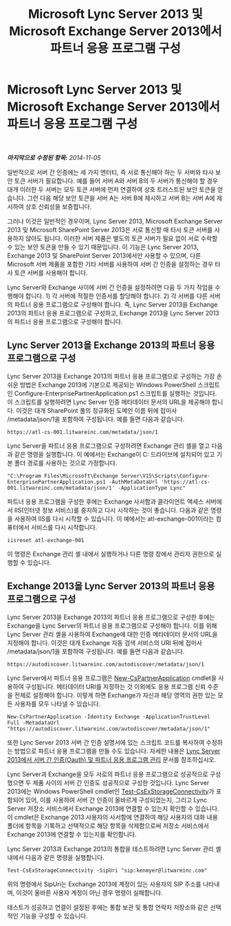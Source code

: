 ﻿---
title: Microsoft Lync Server 2013 및 Microsoft Exchange Server 2013에서 파트너 응용 프로그램 구성
TOCTitle: Microsoft Lync Server 2013 및 Microsoft Exchange Server 2013에서 파트너 응용 프로그램 구성
ms:assetid: 9c3a3054-6201-433f-b128-4c49d3341370
ms:mtpsurl: https://technet.microsoft.com/ko-kr/library/JJ688151(v=OCS.15)
ms:contentKeyID: 49885894
ms.date: 08/24/2015
mtps_version: v=OCS.15
ms.translationtype: HT
---

# Microsoft Lync Server 2013 및 Microsoft Exchange Server 2013에서 파트너 응용 프로그램 구성

 

_**마지막으로 수정된 항목:** 2014-11-05_

일반적으로 서버 간 인증에는 세 가지 엔터티, 즉 서로 통신해야 하는 두 서버와 타사 보안 토큰 서버가 필요합니다. 예를 들어 서버 A와 서버 B의 두 서버가 통신해야 할 경우 대개 이러한 두 서버는 모두 토큰 서버에 먼저 연결하여 상호 트러스트된 보안 토큰을 얻습니다. 그런 다음 해당 보안 토큰을 서버 A는 서버 B에 제시하고 서버 B는 서버 A에 제시하여 상호 신뢰성을 보증합니다.

그러나 이것은 일반적인 경우이며, Lync Server 2013, Microsoft Exchange Server 2013 및 Microsoft SharePoint Server 2013은 서로 통신할 때 타사 토큰 서버를 사용하지 않아도 됩니다. 이러한 서버 제품은 별도의 토큰 서버가 필요 없이 서로 수락할 수 있는 보안 토큰을 만들 수 있기 때문입니다. 이 기능은 Lync Server 2013, Exchange 2013 및 SharePoint Server 2013에서만 사용할 수 있으며, 다른 Microsoft 서버 제품을 포함한 기타 서버를 사용하여 서버 간 인증을 설정하는 경우 타사 토큰 서버를 사용해야 합니다.

Lync Server와 Exchange 사이에 서버 간 인증을 설정하려면 다음 두 가지 작업을 수행해야 합니다. 1) 각 서버에 적절한 인증서를 할당해야 합니다. 2) 각 서버를 다른 서버의 파트너 응용 프로그램으로 구성해야 합니다. 즉, Lync Server 2013을 Exchange 2013의 파트너 응용 프로그램으로 구성하고, Exchange 2013을 Lync Server 2013의 파트너 응용 프로그램으로 구성해야 합니다.

## Lync Server 2013을 Exchange 2013의 파트너 응용 프로그램으로 구성

Lync Server 2013을 Exchange 2013의 파트너 응용 프로그램으로 구성하는 가장 손쉬운 방법은 Exchange 2013에 기본으로 제공되는 Windows PowerShell 스크립트인 Configure-EnterprisePartnerApplication.ps1 스크립트를 실행하는 것입니다. 이 스크립트를 실행하려면 Lync Server 인증 메타데이터 문서의 URL을 제공해야 합니다. 이것은 대개 SharePoint 풀의 정규화된 도메인 이름 뒤에 접미사 /metadata/json/1을 포함하여 구성됩니다. 예를 들면 다음과 같습니다.

    https://atl-cs-001.litwareinc.com/metadata/json/1

Lync Server을 파트너 응용 프로그램으로 구성하려면 Exchange 관리 셸을 열고 다음과 같은 명령을 실행합니다. 이 예에서는 Exchange이 C: 드라이브에 설치되어 있고 기본 폴더 경로를 사용하는 것으로 가정합니다.

    "C:\Program Files\Microsoft\Exchange Server\V15\Scripts\Configure-EnterprisePartnerApplication.ps1 -AuthMetaDataUrl 'https://atl-cs-001.litwareinc.com/metadata/json/1' -ApplicationType Lync"

파트너 응용 프로그램을 구성한 후에는 Exchange 사서함과 클라이언트 액세스 서버에서 IIS(인터넷 정보 서비스)를 중지하고 다시 시작하는 것이 좋습니다. 다음과 같은 명령을 사용하여 IIS를 다시 시작할 수 있습니다. 이 예에서는 atl-exchange-001이라는 컴퓨터에서 서비스를 다시 시작합니다.

    iisreset atl-exchange-001

이 명령은 Exchange 관리 셸 내에서 실행하거나 다른 명령 창에서 관리자 권한으로 실행할 수 있습니다.

## Exchange 2013을 Lync Server 2013의 파트너 응용 프로그램으로 구성

Lync Server 2013을 Exchange 2013의 파트너 응용 프로그램으로 구성한 후에는 Exchange을 Lync Server의 파트너 응용 프로그램으로 구성해야 합니다. 이를 위해 Lync Server 관리 셸을 사용하여 Exchange에 대한 인증 메타데이터 문서의 URL을 지정해야 합니다. 이것은 대개 Exchange 자동 검색 서비스의 URI 뒤에 접미사 /metadata/json/1을 포함하여 구성됩니다. 예를 들면 다음과 같습니다.

    https://autodiscover.litwareinc.com/autodiscover/metadata/json/1

Lync Server에서 파트너 응용 프로그램은 [New-CsPartnerApplication](https://docs.microsoft.com/en-us/powershell/module/skype/New-CsPartnerApplication) cmdlet을 사용하여 구성됩니다. 메타데이터 URI를 지정하는 것 이외에도 응용 프로그램 신뢰 수준을 전체로 설정해야 합니다. 이렇게 하면 Exchange가 자신과 해당 영역의 권한 있는 모든 사용자를 모두 나타낼 수 있습니다.

    New-CsPartnerApplication -Identity Exchange -ApplicationTrustLevel Full -MetadataUrl "https://autodiscover.litwareinc.com/autodiscover/metadata/json/1"

또한 Lync Server 2013 서버 간 인증 설명서에 있는 스크립트 코드를 복사하여 수정하는 방법으로 파트너 응용 프로그램을 만들 수도 있습니다. 자세한 내용은 [Lync Server 2013에서 서버 간 인증(Oauth) 및 파트너 응용 프로그램 관리](lync-server-2013-managing-server-to-server-authentication-oauth-and-partner-applications.md) 문서를 참조하십시오.

Lync Server과 Exchange을 모두 서로의 파트너 응용 프로그램으로 성공적으로 구성했으면 두 제품 사이의 서버 간 인증도 성공적으로 구성한 것입니다. Lync Server 2013에는 Windows PowerShell cmdlet인 [Test-CsExStorageConnectivity](test-csexstorageconnectivity.md)가 포함되어 있어, 이를 사용하여 서버 간 인증이 올바르게 구성되었는지, 그리고 Lync Server 저장소 서비스에서 Exchange 2013에 연결할 수 있는지 확인할 수 있습니다. 이 cmdlet은 Exchange 2013 사용자의 사서함에 연결하여 해당 사용자의 대화 내용 폴더에 항목을 기록하고 선택적으로 해당 항목을 삭제함으로써 저장소 서비스에서 Exchange 2013에 연결할 수 있는지를 확인합니다.

Lync Server 2013과 Exchange 2013의 통합을 테스트하려면 Lync Server 관리 셸 내에서 다음과 같은 명령을 실행합니다.

    Test-CsExStorageConnectivity -SipUri "sip:kenmyer@litwareinc.com"

위의 명령에서 SipUri는 Exchange 2013에 계정이 있는 사용자의 SIP 주소를 나타내며, 이것이 올바른 사용자 계정이 아닌 경우 명령이 실패합니다.

테스트가 성공하고 연결이 설정된 후에는 통합 보관 및 통합 연락처 저장소와 같은 선택적인 기능을 구성할 수 있습니다.

